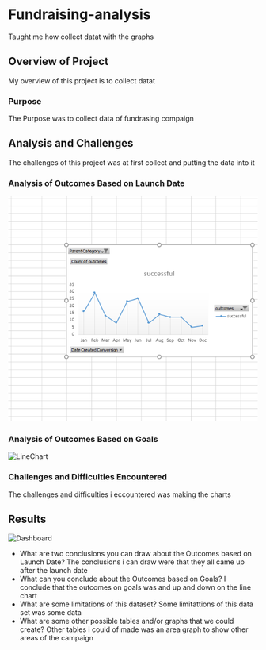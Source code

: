 # Fundraising-analysis
Taught me how collect datat with the graphs

## Overview of Project
My overview of this project is to collect datat
### Purpose
The Purpose was to collect data of fundrasing  compaign
## Analysis and Challenges
The challenges of this project was at first collect and putting the data into it
### Analysis of Outcomes Based on Launch Date
![LineChart](Resources/Line_Chart.PNG)
### Analysis of Outcomes Based on Goals
![LineChart](Resources/Line_Chart2.PNG)
### Challenges and Difficulties Encountered
The challenges and difficulties i eccountered was making the charts
## Results
![Dashboard](Resources/DashBoard.PNG)
- What are two conclusions you can draw about the Outcomes based on Launch Date?
The conclusions i can draw were that they all came up after the launch date
- What can you conclude about the Outcomes based on Goals?
  I conclude that the outcomes on goals was and up and down on the line chart
- What are some limitations of this dataset?
Some limitattions of this data set was some data
- What are some other possible tables and/or graphs that we could create?
Other tables i could of made was an area graph to show other areas of the campaign 
